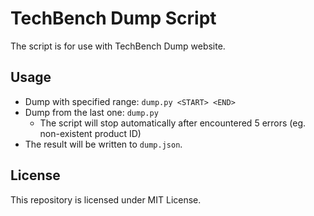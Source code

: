 # TechBench Dump Script

The script is for use with TechBench Dump website.

## Usage

* Dump with specified range: `dump.py <START> <END>`
* Dump from the last one: `dump.py`
  * The script will stop automatically after encountered 5 errors (eg. non-existent product ID)
* The result will be written to `dump.json`.

## License

This repository is licensed under MIT License.